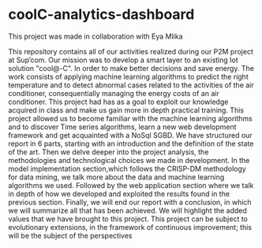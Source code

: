 # coolC-analytics-dashboard
This project was made in collaboration with Eya Mlika

This repository contains all of our activities realized during our P2M project at Sup’com. Our mission was to develop a smart layer to an existing Iot solution "cool@-C". In order to make better decisions and save energy. The work consists of applying machine learning algorithms to predict the right temperature and to detect abnormal cases
related to the activities of the air conditioner, consequentially managing the energy costs of an air conditioner. This project had has as a goal to exploit our knowledge acquired in class and make us gain more in depth practical training. 
This project allowed us to become familiar with the machine learning algorithms and to discover Time series algorithms, learn a new web development framework and get acquainted with a NoSql SGBD.
We have structured our report in 6 parts, starting with an introduction and the definition of the state of the art. Then we delve deeper into the project analysis, the
methodologies and technological choices we made in development. In the model implementation section,which follows the CRISP-DM methodology for data mining, we talk more about the data and machine learning algorithms we used. Followed by the web application section where we talk in depth of how we developed and exploited the results found in the previous section. 
Finally, we will end our report with a conclusion, in which we will summarize all that has been achieved. We will highlight the added values that we have brought to this project. This project can be subject to evolutionary extensions, in the framework of continuous improvement; this will be the subject of the perspectives
